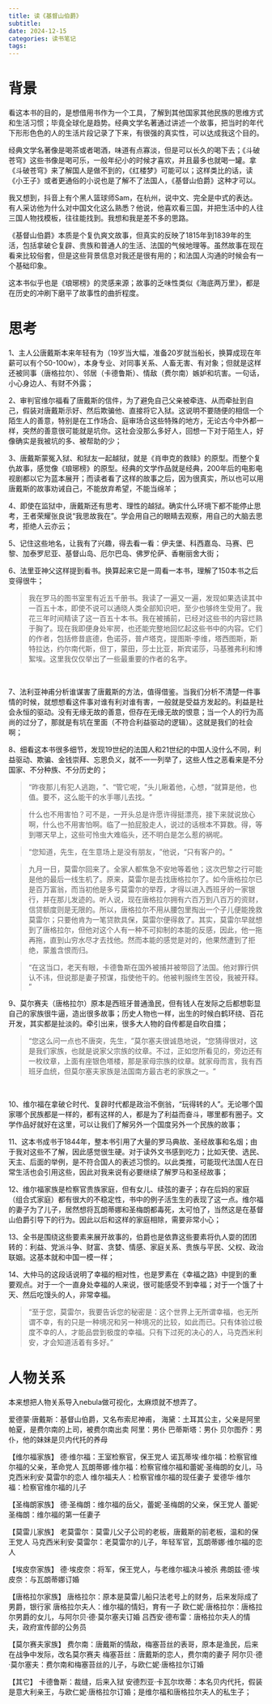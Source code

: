 ```yaml
---
title: 读《基督山伯爵》
subtitle: 
date: 2024-12-15
categories: 读书笔记
tags: 
---
```


# 背景
看这本书的目的，是想借用书作为一个工具，了解到其他国家其他民族的思维方式和生活习惯；毕竟全球化是趋势。经典文学名著通过讲述一个故事，把当时的年代下形形色色的人的生活片段记录了下来，有很强的真实性，可以达成我这个目的。

经典文学名著像是喝茶或者喝酒，味道有点寡淡，但是可以长久的喝下去；《斗破苍穹》这些书像是喝可乐，一般年纪小的时候才喜欢，并且最多也就喝一罐。拿《斗破苍穹》来了解国人是做不到的，《红楼梦》可能可以；这样类比的话，读《小王子》或者更通俗的小说也是了解不了法国人，《基督山伯爵》这种才可以。

我又想到，抖音上有个黑人篮球师Sam，在杭州，说中文、完全是中式的表达。有人采访他为什么对中国文化这么熟悉？他说，他喜欢看三国，并把生活中的人往三国人物找模板，往往能找到。我想和我是差不多的思路。

《基督山伯爵》本质是个复仇爽文故事，但真实的反映了1815年到1839年的生活，包括拿破仑复辟、贵族和普通人的生活、法国的气候地理等。虽然故事在现在看来比较俗套，但是这些背景信息对我还是很有用的；和法国人沟通的时候会有一个基础印象。

这本书似乎也是《琅琊榜》的灵感来源；故事的乏味性类似《海底两万里》，都是在历史的冲刷下磨平了故事性的曲折程度。


# 思考
1、主人公唐戴斯本来年轻有为（19岁当大幅，准备20岁就当船长，换算成现在年薪可以有个50-100w），本身专业、对同事关系、人畜无害、有对象；但就是这样还被同事（唐格拉尔）、邻居（卡德鲁斯）、情敌（费尔南）嫉妒和坑害。一句话，小心身边人、有财不外露；
<br>

2、审判官维尔福看了唐戴斯的信件，为了避免自己父亲被牵连、从而牵扯到自己，假装对唐戴斯示好、然后欺骗他、直接将它入狱。这说明不要随便的相信一个陌生人的善意，特别是在工作场合、庭审场合这些特殊的地方，无论古今中外都一样，突然的善意很可能就是坑你。这社会没那么多好人，回想一下对于陌生人，好像确实是我被坑的多、被帮助的少；
<br>

3、唐戴斯蒙冤入狱、和狱友一起越狱，就是《肖申克的救赎》的原型。而整个复仇故事，感觉像《琅琊榜》的原型。经典的文学作品就是经典，200年后的电影电视剧都以它为蓝本展开；而读者看了这样的故事之后，因为很真实，所以也可以用唐戴斯的故事劝诫自己，不能放弃希望，不能当绵羊；
<br>

4、即使在监狱中，唐戴斯还有思考、理性的越狱。确实什么环境下都不能停止思考，王者荣耀张良说“我思故我在”。学会用自己的眼睛去观察，用自己的大脑去思考，拒绝人云亦云；
<br>

5、记住这些地名，让我有了兴趣，得去看一看：伊夫堡、科西嘉岛、马赛、巴黎、加泰罗尼亚、基督山岛、厄尔巴岛、佛罗伦萨、香榭丽舍大街；
<br>

6、法里亚神父这样提到看书。换算起来它是一周看一本书，理解了150本书之后变得很牛；
> 我在罗马的图书室里有近五千册书。我读了一遍又一遍，发现如果选读其中一百五十本，即使不说可以通晓人类全部知识吧，至少也够终生受用了。我花三年时间精读了这一百五十本书。我在被捕前，已经对这些书的内容烂熟于胸了。现在我即便身处牢房，也还能完整地回忆起这些书中的内容。它们的作者，包括修昔底德，色诺芬，普卢塔克，提图斯·李维，塔西图斯，斯特拉达，约尔南代斯，但丁，蒙田，莎士比亚，斯宾诺莎，马基雅弗利和博絮埃。这里我仅仅举出了一些最重要的作者的名字。​
<br>

7、法利亚神甫分析谁谋害了唐戴斯的方法，值得借鉴。当我们分析不清楚一件事情的时候，就想想看这件事对谁有利对谁有害，一般就是受益方发起的。利益是社会永恒的驱动。没有无缘无故的善意，但存在无缘无故的恨意；当一个人的行为高尚的过分了，那就是有坑在里面（不符合利益驱动的逻辑）。这就是我们的社会啊；
<br>

8、细看这本书很多细节，发现19世纪的法国人和21世纪的中国人没什么不同，利益驱动、欺骗、金钱崇拜、忘恩负义，就不一一列举了，这些人性之恶看来是不分国家、不分种族、不分历史的；
> “昨夜那儿有犯人逃跑，​”、“管它呢，​”头儿瞅着他，心想，​“就算是他，也值。要不，这么能干的水手哪儿去找。​”

> 什么也不用害怕？可不是，一开头总是许愿许得挺漂亮，接下来就说放心啊，什么也不用害怕啊。临了一拍屁股走人，说过的话根本不算数。得，等到哪天早上，这些可怜虫大难临头，还不明白是怎么惹的祸呢。​

> “您知道，先生，在生意场上是没有朋友，​”他说，​“只有客户的。​”

> 九月一日，莫雷尔回来了。全家人都焦急不安地等着他；这次巴黎之行可能是他的最后一线生机了。原来，莫雷尔是去找唐格拉尔了。如今唐格拉尔已是百万富翁，而当初他是多亏莫雷尔的举荐，才得以进入西班牙的一家银行，并在那儿发迹的。听人说，现在唐格拉尔拥有六百万到八百万的资财，信贷额度则是无限的。所以，唐格拉尔不用从腰包里掏出一个子儿便能挽救莫雷尔；只要他肯为一笔贷款具保，莫雷尔便得救了。其实，莫雷尔早就想到了唐格拉尔，但他对这个人有一种不可抑制的本能的反感，因此，他一拖再拖，直到山穷水尽才去找他。然而本能的感觉是对的，他果然遭到了拒绝，蒙羞含恨而归。

> “在这当口，老天有眼，卡德鲁斯在国外被捕并被带回了法国。他对罪行供认不讳，但说那是妻子预谋，指使他干的。他被判服终生苦役，我被开释。​”

9、莫尔赛夫（唐格拉尔）原本是西班牙普通渔民，但有钱人在发际之后都想彰显自己的家族很牛逼，造出很多故事；历史人物也一样，出生的时候白鹤环绕、百花开发，其实都是扯淡的。牵引出来，很多大人物的自传都是自吹自擂；
> “您这么问一点也不唐突，先生，​”莫尔塞夫很诚恳地说，​“您猜得很对，这是我们家族，也就是说家父宗族的纹章。不过，正如您所看见的，旁边还有一枚纹章，上面有座银色塔楼，那是家母宗族的纹章。就家母而言，我有西班牙血统，但莫尔塞夫家族是法国南方最古老的家族之一。​”
<br>

10、维尔福在拿破仑时代、复辟时代都是政治不倒翁，“玩得转的人”。无论哪个国家哪个民族都是一样的，都有这样的人，都是为了利益而奋斗，哪里都有圈子。文学作品好就好在这里，可以让我们了解另外一个国度另外一个民族的故事；

11、这本书成书于1844年，整本书引用了大量的罗马典故、圣经故事和名烟；由于我对这些不了解，因此感觉很生硬。对于读外文书感到吃力；比如天使、选民、天主、后面的举例，是不符合国人的表述习惯的。以此类推，可能现代法国人在日常生活也会引用这些，因此对我来说有必要继续了解罗马和圣经故事；

12、维尔福家族是检察官贵族家庭，但有女儿、续弦的妻子；存在后妈的家庭（组合式家庭）都有很大的不稳定性，书中的例子活生生的表现了这一点。维尔福的妻子为了儿子，居然想将瓦朗蒂娜和圣梅朗都毒死，太可怕了，当然这是在基督山伯爵引导下的行为。因此以后和这样的家庭相除，需要非常小心；

13、全书是围绕这些要素来展开故事的，伯爵也是依靠这些要素将仇人耍的团团转的：利益、党派斗争、财富、贪婪、情感、家庭关系、贵族与平民、父权、政治联姻。这基本就和中国一模一样；

14、大仲马的这段话说明了幸福的相对性，也是罗素在《幸福之路》中提到的重要观点。对于一个一直身处幸福的人来说，很可能感受不到幸福；对于一个饿了十天、然后吃馒头的人，非常幸福。
> “至于您，莫雷尔，我要告诉您的秘密是：这个世界上无所谓幸福，也无所谓不幸，有的只是一种境况和另一种境况的比较，如此而已。只有体验过极度不幸的人，才能品尝到极度的幸福。只有下过死的决心的人，马克西米利安，才会知道活着有多好。”


# 人物关系
本来想把人物关系导入nebula做可视化，太麻烦就不想弄了。

爱德蒙·唐戴斯：基督山伯爵，又名布索尼神甫，
海黛：土耳其公主，父亲是阿里帕夏，是费尔南的上司，被费尔南出卖
阿里：男仆
巴蒂斯塔：男仆
贝尔图乔：男仆，他的妹妹是贝内代托的养母

【维尔福家族】
德·维尔福：王室检察官，保王党人
诺瓦蒂埃·维尔福：检察官维尔福的父亲，革命党人
瓦朗蒂娜·维尔福：检察官维尔福和蕾妮·圣梅朗的女儿，马克西米利安·莫雷尔的恋人
维尔福夫人：检察官维尔福的现任妻子
爱德华·维尔福：检察官维尔福的儿子

【圣梅朗家族】
德·圣梅朗：维尔福的岳父，蕾妮·圣梅朗的父亲，保王党人
蕾妮·圣梅朗：维尔福的第一任妻子

【莫雷儿家族】
老莫雷尔：莫雷儿父子公司的老板，唐戴斯的前老板，温和的保王党人
马克西米利安·莫雷尔：老莫雷尔的儿子，年轻军官，瓦朗蒂娜·维尔福的恋人

【埃皮奈家族】
德·埃皮奈：将军，保王党人，与老维尔福决斗被杀
弗朗兹·德·埃皮奈：与瓦朗蒂娜订婚

【唐格拉尔家族】
唐格拉尔：原本是莫雷儿船只法老号上的财务，后来发际成了男爵，银行家
唐格拉尔夫人：维尔福的情妇，育有一子
欧仁妮·唐格拉尔：唐格拉尔男爵的女儿，与阿尔贝·德·莫尔塞夫订婚
吕西安·德布雷：唐格拉尔夫人的情夫，政府宣传部的公务员

【莫尔赛夫家族】
费尔南：唐戴斯的情敌，梅塞苔丝的表哥，原本是渔民，后来在战争中发际，改名莫尔赛夫
梅塞苔丝：唐戴斯的恋人，费尔南的妻子
阿尔贝·德·莫尔塞夫：费尔南和梅塞苔丝的儿子，与欧仁妮·唐格拉尔订婚

【其它】
卡德鲁斯：裁缝，后来入狱
安德烈亚·卡瓦尔坎蒂：本名贝内代托，假装是意大利亲王，与欧仁妮·唐格拉尔订婚；是维尔福和唐格拉尔夫人的私生子；
